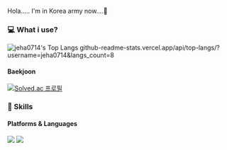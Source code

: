 Hola..... I'm in Korea army now....🚀

### 💻 What i use?
![jeha0714's Top Langs](https://github-readme-stats.vercel.app/api/top-langs/?username=jeha0714&layout=compact&hide=jupyter%20notebook,tcl,powershell,CSS&langs_count=6)
github-readme-stats.vercel.app/api/top-langs/?username=jeha0714&langs_count=8

#### Baekjoon
[![Solved.ac
프로필](http://mazassumnida.wtf/api/v2/generate_badge?boj=jeha0714)](https://solved.ac/jeha0714)

### 💪 Skills
#### Platforms & Languages
<p>
    <img src="https://img.shields.io/badge/C-A8B9CC?style=round-square&logo=C&logoColor=white"/>
    <img src="https://img.shields.io/badge/Java-007396?style=round-square&logo=Java&logoColor=white"/>
</p> 
